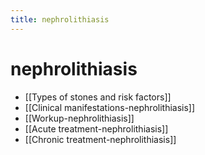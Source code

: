 ```yaml
---
title: nephrolithiasis
---
```


# nephrolithiasis

- [[Types of stones and risk factors]]
- [[Clinical manifestations-nephrolithiasis]]
- [[Workup-nephrolithiasis]]
- [[Acute treatment-nephrolithiasis]]
- [[Chronic treatment-nephrolithiasis]]
